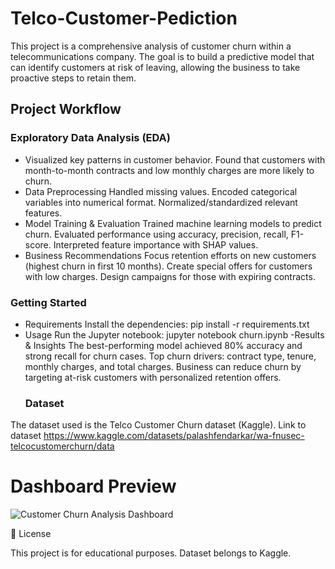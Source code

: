 # Telco-Customer-Pediction

This project is a comprehensive analysis of customer churn within a telecommunications company. The goal is to build a predictive model that can identify customers at risk of leaving, allowing the business to take proactive steps to retain them.

## Project Workflow

### Exploratory Data Analysis (EDA)
- Visualized key patterns in customer behavior.
Found that customers with month-to-month contracts and low monthly charges are more likely to churn.
- Data Preprocessing
Handled missing values.
Encoded categorical variables into numerical format.
Normalized/standardized relevant features.
- Model Training & Evaluation
Trained machine learning models to predict churn.
Evaluated performance using accuracy, precision, recall, F1-score.
Interpreted feature importance with SHAP values.
- Business Recommendations
Focus retention efforts on new customers (highest churn in first 10 months).
Create special offers for customers with low charges.
Design campaigns for those with expiring contracts.

### Getting Started
- Requirements
Install the dependencies:
pip install -r requirements.txt
- Usage
Run the Jupyter notebook:
jupyter notebook churn.ipynb
-Results & Insights
The best-performing model achieved 80% accuracy and strong recall for churn cases.
Top churn drivers: contract type, tenure, monthly charges, and total charges.
Business can reduce churn by targeting at-risk customers with personalized retention offers.
  ### Dataset
The dataset used is the Telco Customer Churn dataset (Kaggle).
Link to dataset
https://www.kaggle.com/datasets/palashfendarkar/wa-fnusec-telcocustomerchurn/data

# Dashboard Preview
![Customer Churn Analysis Dashboard](https://github.com/user-attachments/assets/f9675061-d8d8-4368-9b7c-4e543e930256)


📜 License

This project is for educational purposes. Dataset belongs to Kaggle.
